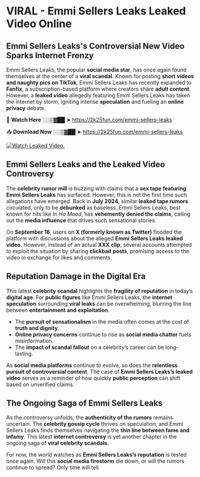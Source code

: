 # VIRAL - Emmi Sellers Leaks Leaked Video Online

## **Emmi Sellers Leaks's Controversial New Video Sparks Internet Frenzy**  

Emmi Sellers Leaks, the popular **social media star**, has once again found themselves at the center of a **viral scandal**. Known for posting **short videos and naughty pics on TikTok**, Emmi Sellers Leaks has recently expanded to **Fanfix**, a subscription-based platform where creators share **adult content**. However, a **leaked video** allegedly featuring Emmi Sellers Leaks has taken the internet by storm, igniting intense **speculation** and fueling an **online privacy** debate.  

🔴 **Watch Here** ░░▒▓██ ➤ https://2k25fun.com/emmi-sellers-leaks  

📥 **Download Now** ░░▒▓██ ➤ https://2k25fun.com/emmi-sellers-leaks  

[![Watch Leaked Video.](https://miro.medium.com/v2/resize:fit:828/format:webp/1*cilzJN44JGOrTw9NJCrNHA.gif "Watch Leaked Video")](https://2k25fun.com/emmi-sellers-leaks)

## **Emmi Sellers Leaks and the Leaked Video Controversy**  

The **celebrity rumor mill** is buzzing with claims that a **sex tape featuring Emmi Sellers Leaks** has surfaced. However, this is not the first time such allegations have emerged. Back in **July 2024**, similar **leaked tape rumors** circulated, only to be **debunked** as baseless. Emmi Sellers Leaks, best known for hits like *In Ha Mood*, has **vehemently denied the claims**, calling out the **media influence** that drives such sensational stories.  

On **September 16**, users on **X (formerly known as Twitter)** flooded the platform with discussions about the alleged **Emmi Sellers Leaks leaked video**. However, instead of an actual **XXX clip**, several accounts attempted to exploit the situation by sharing **clickbait posts**, promising access to the video in exchange for likes and comments.  

## **Reputation Damage in the Digital Era**  

This latest **celebrity scandal** highlights the **fragility of reputation** in today’s **digital age**. For **public figures** like Emmi Sellers Leaks, the **internet speculation** surrounding **viral leaks** can be overwhelming, blurring the line between **entertainment and exploitation**.  

- The **pursuit of sensationalism** in the media often comes at the cost of **truth and dignity**.  
- **Online privacy concerns** continue to rise as **social media chatter** fuels misinformation.  
- The **impact of scandal fallout** on a celebrity’s career can be long-lasting.  

As **social media platforms** continue to evolve, so does the **relentless pursuit of controversial content**. The case of **Emmi Sellers Leaks’s leaked video** serves as a reminder of how quickly **public perception** can shift based on unverified claims.  

## **The Ongoing Saga of Emmi Sellers Leaks**  

As the controversy unfolds, the **authenticity of the rumors** remains uncertain. The **celebrity gossip cycle** thrives on speculation, and Emmi Sellers Leaks finds themselves navigating the **thin line between fame and infamy**. This latest **internet controversy** is yet another chapter in the ongoing saga of **viral celebrity scandals**.  

For now, the world watches as **Emmi Sellers Leaks’s reputation** is tested once again. Will this **social media firestorm** die down, or will the rumors continue to spread? Only time will tell.